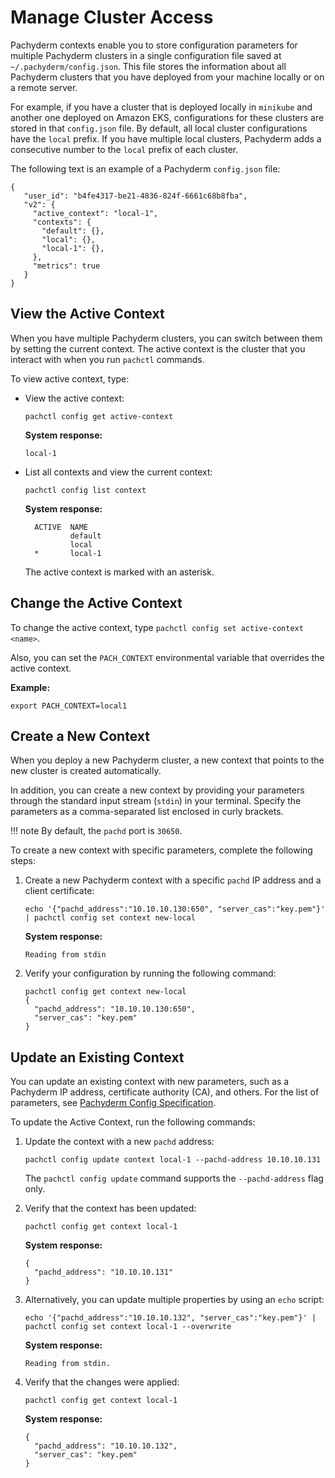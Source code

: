 # Manage Cluster Access

Pachyderm contexts enable you to store configuration parameters for
multiple Pachyderm clusters in a single configuration file saved at
`~/.pachyderm/config.json`. This file stores the information
about all Pachyderm clusters that you have deployed from your
machine locally or on a remote server.

For example, if you have a cluster that
is deployed locally in `minikube` and another one deployed on
Amazon EKS, configurations for these clusters are stored in
that `config.json` file. By default, all local cluster configurations
have the `local` prefix. If you have multiple local clusters,
Pachyderm adds a consecutive number to the `local` prefix
of each cluster.

The following text is an example of a Pachyderm `config.json` file:

```shell
{
   "user_id": "b4fe4317-be21-4836-824f-6661c68b8fba",
   "v2": {
     "active_context": "local-1",
     "contexts": {
       "default": {},
       "local": {},
       "local-1": {},
     },
     "metrics": true
   }
}
```

## View the Active Context

When you have multiple Pachyderm clusters, you can switch
between them by setting the current context.
The active context is the cluster that you interact with when
you run `pachctl` commands.

To view active context, type:

* View the active context:

  ```shell
  pachctl config get active-context
  ```

  **System response:**

  ```shell
  local-1
  ```

* List all contexts and view the current context:

  ```shell
  pachctl config list context
  ```

  **System response:**

  ```shell
    ACTIVE  NAME
            default
            local
    *       local-1
  ```

  The active context is marked with an asterisk.

## Change the Active Context

To change the active context, type `pachctl config set
active-context <name>`.

Also, you can set the `PACH_CONTEXT` environmental variable
that overrides the active context.

**Example:**

```shell
export PACH_CONTEXT=local1
```

## Create a New Context

When you deploy a new Pachyderm cluster, a new context
that points to the new cluster is created automatically.

In addition, you can create a new context by providing your parameters
through the standard input stream (`stdin`) in your terminal.
Specify the parameters as a comma-separated list enclosed in
curly brackets.

!!! note
    By default, the `pachd` port is `30650`.

To create a new context with specific parameters, complete
the following steps:

1. Create a new Pachyderm context with a specific `pachd` IP address
and a client certificate:

   ```shell
   echo '{"pachd_address":"10.10.10.130:650", "server_cas":"key.pem"}' | pachctl config set context new-local
   ```

   **System response:**

   ```shell
   Reading from stdin
   ```

1. Verify your configuration by running the following command:

   ```shell
   pachctl config get context new-local
   {
     "pachd_address": "10.10.10.130:650",
     "server_cas": "key.pem"
   }
   ```

## Update an Existing Context

You can update an existing context with new parameters, such
as a Pachyderm IP address, certificate authority (CA), and others.
For the list of parameters, see [Pachyderm Config Specification](../../reference/config_spec.md).

To update the Active Context, run the following commands:

1. Update the context with a new `pachd` address:

   ```shell
   pachctl config update context local-1 --pachd-address 10.10.10.131
   ```

   The `pachctl config update` command supports the `--pachd-address`
   flag only.

1. Verify that the context has been updated:

   ```shell
   pachctl config get context local-1
   ```

   **System response:**

   ```shell
   {
     "pachd_address": "10.10.10.131"
   }
   ```

1. Alternatively, you can update multiple properties by using
an `echo` script:

   ```shell
   echo '{"pachd_address":"10.10.10.132", "server_cas":"key.pem"}' | pachctl config set context local-1 --overwrite
   ```

   **System response:**

   ```shell
   Reading from stdin.
   ```

1. Verify that the changes were applied:

   ```shell
   pachctl config get context local-1
   ```

   **System response:**

   ```shell
   {
     "pachd_address": "10.10.10.132",
     "server_cas": "key.pem"
   }
   ```
